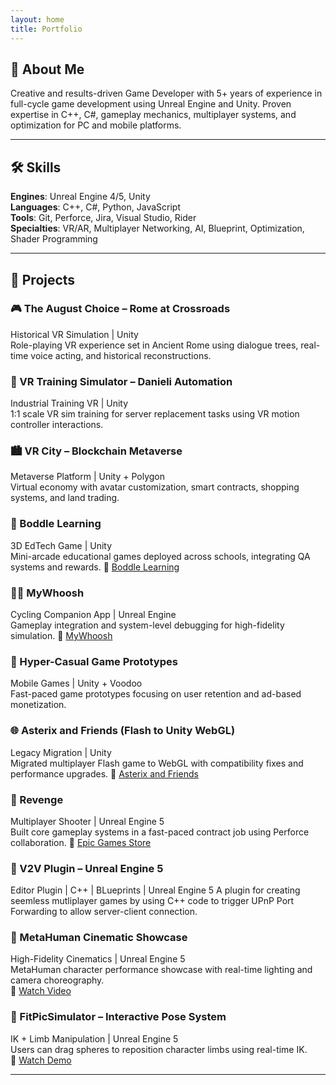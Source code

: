 ```yaml
---
layout: home
title: Portfolio
---
```


## 👋 About Me

Creative and results-driven Game Developer with 5+ years of experience in full-cycle game development using Unreal Engine and Unity. Proven expertise in C++, C#, gameplay mechanics, multiplayer systems, and optimization for PC and mobile platforms.

---

## 🛠️ Skills

**Engines**: Unreal Engine 4/5, Unity  
**Languages**: C++, C#, Python, JavaScript  
**Tools**: Git, Perforce, Jira, Visual Studio, Rider  
**Specialties**: VR/AR, Multiplayer Networking, AI, Blueprint, Optimization, Shader Programming

---

## 🚀 Projects

### 🎮 The August Choice – Rome at Crossroads
Historical VR Simulation | Unity  
Role-playing VR experience set in Ancient Rome using dialogue trees, real-time voice acting, and historical reconstructions.

### 🧰 VR Training Simulator – Danieli Automation
Industrial Training VR | Unity  
1:1 scale VR sim training for server replacement tasks using VR motion controller interactions.

### 🏙️ VR City – Blockchain Metaverse
Metaverse Platform | Unity + Polygon  
Virtual economy with avatar customization, smart contracts, shopping systems, and land trading.

### 🧠 Boddle Learning
3D EdTech Game | Unity  
Mini-arcade educational games deployed across schools, integrating QA systems and rewards.
🔗 [Boddle Learning](http://boddlelearning.com/)

### 🚴‍♂️ MyWhoosh
Cycling Companion App | Unreal Engine  
Gameplay integration and system-level debugging for high-fidelity simulation.
🔗 [MyWhoosh](https://www.mywhoosh.com/)

### 📱 Hyper-Casual Game Prototypes
Mobile Games | Unity + Voodoo  
Fast-paced game prototypes focusing on user retention and ad-based monetization.

### 🌐 Asterix and Friends (Flash to Unity WebGL)
Legacy Migration | Unity  
Migrated multiplayer Flash game to WebGL with compatibility fixes and performance upgrades.
🔗 [Asterix and Friends](https://www.asterix-friends.com/en/)

### 🔫 Revenge
Multiplayer Shooter | Unreal Engine 5  
Built core gameplay systems in a fast-paced contract job using Perforce collaboration.
🔗 [Epic Games Store](https://store.epicgames.com/en-US/p/r3v3nge1-0be179)

### 🔌 V2V Plugin – Unreal Engine 5
Editor Plugin | C++ | BLueprints | Unreal Engine 5 
A plugin for creating seemless mutliplayer games by using C++ code to trigger UPnP Port Forwarding to allow server-client connection.

### 👤 MetaHuman Cinematic Showcase
High-Fidelity Cinematics | Unreal Engine 5  
MetaHuman character performance showcase with real-time lighting and camera choreography.  
🎥 [Watch Video](https://drive.google.com/file/d/1k8MKkLuEZunJr1Idh5f35ZTSPzp553w0/view?usp=drive_link)

### 🤸 FitPicSimulator – Interactive Pose System
IK + Limb Manipulation | Unreal Engine 5  
Users can drag spheres to reposition character limbs using real-time IK.  
🎥 [Watch Demo](https://drive.google.com/file/d/1Zpe2hUyf8n0RjB88MRFxeLbFWt3mpUlT/view?usp=sharing)

---
